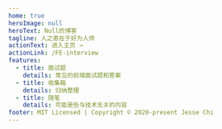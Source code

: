 ```yaml
---
home: true
heroImage: null
heroText: Null的博客
tagline: 人之患在于好为人师
actionText: 进入主页 →
actionLink: /FE-interview
features:
  - title: 面试题
    details: 常见的前端面试题和答案
  - title: 收集箱
    details: 归纳整理
  - title: 随笔
    details: 可能是些与技术无关的内容
footer: MIT Licensed | Copyright © 2020-present Jesse Chi
---
```

